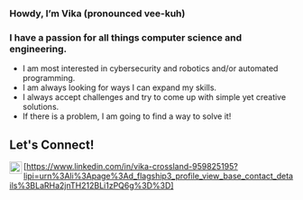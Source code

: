 ### Howdy, I’m Vika (pronounced vee-kuh)

### I have a passion for all things computer science and engineering.
- I am most interested in cybersecurity and robotics and/or automated programming. 
- I am always looking for ways I can expand my skills.
- I always accept challenges and try to come up with simple yet creative solutions.
- If there is a problem, I am going to find a way to solve it!

## Let's Connect!
[<img align="left" alt="Vika | LinkedIn" width="22px" src="https://cdn.jsdelivr.net/npm/simple-icons@v3/icons/linkedin.svg">https://www.linkedin.com/in/vika-crossland-959825195?lipi=urn%3Ali%3Apage%3Ad_flagship3_profile_view_base_contact_details%3BLaRHa2jnTH212BLi1zPQ6g%3D%3D]

